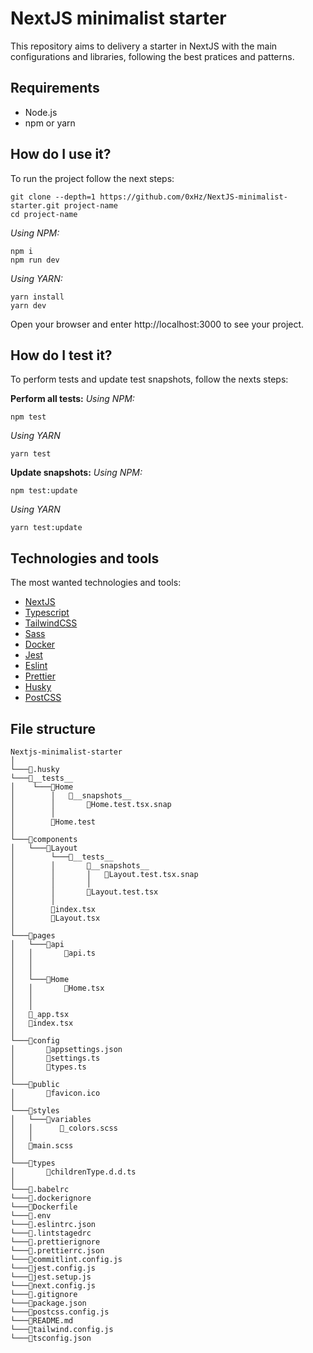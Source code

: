 NextJS minimalist starter
======
This repository aims to delivery a starter in NextJS with the main configurations and libraries, following the best pratices and patterns.

## Requirements
* Node.js
* npm or yarn

## How do I use it?
To run the project follow the next steps:

```
git clone --depth=1 https://github.com/0xHz/NextJS-minimalist-starter.git project-name
cd project-name
```

*Using NPM:*
```
npm i
npm run dev
```
*Using YARN:*
```
yarn install
yarn dev
```
Open your browser and enter http://localhost:3000 to see your project.

## How do I test it?
To perform tests and update test snapshots, follow the nexts steps:

**Perform all tests:**
*Using NPM:*
```
npm test
```
*Using YARN*
```
yarn test
```

**Update snapshots:**
*Using NPM:*
```
npm test:update
```
*Using YARN*
```
yarn test:update
```

## Technologies and tools
The most wanted technologies and tools:

* [NextJS](https://nextjs.org/)
* [Typescript](https://www.typescriptlang.org/)
* [TailwindCSS](https://tailwindcss.com/)
* [Sass](https://sass-lang.com/)
* [Docker](https://www.docker.com/)
* [Jest](https://jestjs.io/)
* [Eslint](https://eslint.org/)
* [Prettier](https://prettier.io/)
* [Husky](https://typicode.github.io/husky/)
* [PostCSS](https://postcss.org/)

## File structure
```
Nextjs-minimalist-starter
│
└───📂.husky
└───📂__tests__
│    └───📂Home
│        │   📂__snapshots__
│        │       📜Home.test.tsx.snap
│        │        
│        📜Home.test     
│        
└───📂components
│   └───📂Layout
│        └───📂__tests__
│        │       📂__snapshots__
│        │       │   📜Layout.test.tsx.snap
│        │       │
│        │       📜Layout.test.tsx
│        │       
│        📜index.tsx
│        📜Layout.tsx
│    
└───📂pages
│   └───📂api  
│   │       📜api.ts
│   │      
│   │     
│   └───📂Home
│   │       📜Home.tsx
│   │    
│   │       
│   📜_app.tsx
│   📜index.tsx
│        
└───📂config
│       📜appsettings.json
│       📜settings.ts
│       📜types.ts
│    
└───📂public
│       📜favicon.ico
│    
└───📂styles
│   └───📂variables
│   │      📜_colors.scss
│   │
│   📜main.scss   
│    
└───📂types
│       📜childrenType.d.d.ts
│    
└───📜.babelrc
└───📜.dockerignore
└───📜Dockerfile
└───📜.env
└───📜.eslintrc.json
└───📜.lintstagedrc
└───📜.prettierignore
└───📜.prettierrc.json
└───📜commitlint.config.js
└───📜jest.config.js
└───📜jest.setup.js
└───📜next.config.js
└───📜.gitignore
└───📜package.json
└───📜postcss.config.js
└───📜README.md
└───📜tailwind.config.js
└───📜tsconfig.json
